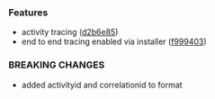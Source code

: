 ### Features

* activity tracing ([d2b6e85](https://github.com/zywave/SMLogging/commit/d2b6e85))
* end to end tracing enabled via installer ([f999403](https://github.com/zywave/SMLogging/commit/f999403))


### BREAKING CHANGES

* added activityid and correlationid to format